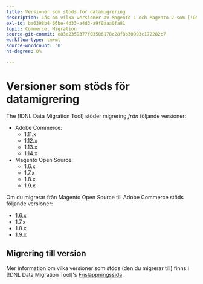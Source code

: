 ```yaml
---
title: Versioner som stöds för datamigrering
description: Läs om vilka versioner av Magento 1 och Magento 2 som [!DNL Data Migration Tool] stöder.
exl-id: ba6398b4-66be-4d33-a4d3-a9f0aaa0fa81
topic: Commerce, Migration
source-git-commit: e83e2359377f03506178c28f8b30993c172282c7
workflow-type: tm+mt
source-wordcount: '0'
ht-degree: 0%

---
```


# Versioner som stöds för datamigrering

The [!DNL Data Migration Tool] stöder migrering _från_ följande versioner:

* Adobe Commerce:
   * 1.11.x
   * 1.12.x
   * 1.13.x
   * 1.14.x
* Magento Open Source:
   * 1.6.x
   * 1.7.x
   * 1.8.x
   * 1.9.x

Om du migrerar från Magento Open Source till Adobe Commerce stöds följande versioner:

* 1.6.x
* 1.7.x
* 1.8.x
* 1.9.x

## Migrering till version

Mer information om vilka versioner som stöds (den du migrerar till) finns i [!DNL Data Migration Tool]&#39;s [Frisläppningssida](https://github.com/magento/data-migration-tool/releases).
